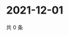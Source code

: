 # 2021-12-01

共 0 条

<!-- BEGIN WEIBO -->
<!-- 最后更新时间 Wed Dec 01 2021 01:11:30 GMT+0800 (China Standard Time) -->

<!-- END WEIBO -->
